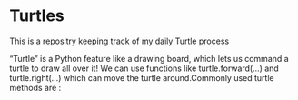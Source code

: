 # Turtles
This is a repositry keeping track of my daily Turtle process

“Turtle” is a Python feature like a drawing board, which lets us command a turtle to draw all over it! We can use functions like turtle.forward(…) and turtle.right(…) which can move the turtle around.Commonly used turtle methods are :


